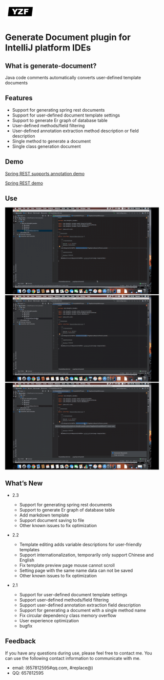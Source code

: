 ![logo](img/logo.png)
# Generate Document plugin for IntelliJ platform IDEs

## What is generate-document?
Java code comments automatically converts user-defined template documents

## Features

* Support for generating spring rest documents
* Support for user-defined document template settings
* Support to generate Er graph of database table
* User-defined methods/field filtering
* User-defined annotation extraction method description or field description
* Single method to generate a document
* Single class generation document

## Demo

[Spring REST supports annotation demo](demo/spring-rest.md)

[Spring REST demo](demo/spring-rest-employee.md)

## Use

![gd-1](img/gd-1.gif)
![gd-2](img/gd-2.gif)
![gd-3](img/gd-3.gif)

## What’s New

* 2.3
    *  Support for generating spring rest documents
    *  Support to generate Er graph of database table
    *  Add markdown template
    *  Support document saving to file
    *  Other known issues to fix optimization
    
* 2.2
    *  Template editing adds variable descriptions for user-friendly templates
    *  Support internationalization, temporarily only support Chinese and English
    *  Fix template preview page mouse cannot scroll
    *  Setting page with the same name data can not be saved
    *  Other known issues to fix optimization
    
* 2.1
    *  Support for user-defined document template settings
    *  Support user-defined methods/field filtering
    *  Support user-defined annotation extraction field description
    *  Support for generating a document with a single method name
    *  Fix circular dependency class memory overflow
    *  User experience optimization
    *  bugfix

## Feedback
If you have any questions during use, please feel free to contact me. You can use the following contact information to communicate with me.

* email: (657812595#qq.com, #replace@)
* QQ: 657812595
